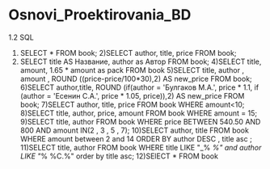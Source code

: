 # Osnovi_Proektirovania_BD
1.2 SQL
1) SELECT * FROM book;
2)SELECT author, title, price FROM book;
3) SELECT title AS Название, author as Автор 
FROM book;
4)SELECT title, amount, 
 1.65 * amount as pack 
 FROM book 
5)SELECT title, author , amount , 
 ROUND ((price-price/100*30),2) AS new_price 
FROM book; 
6)SELECT author,title, 
 ROUND (if(author = 'Булгаков М.А.', price * 1.1, 
if (author = 'Есенин С.А.', price * 1.05, price)),2) AS new_price 
FROM 
 book; 
7)SELECT author, title, price 
FROM book 
WHERE amount<10; 
8)SELECT title, author, price, amount 
FROM book 
WHERE amount = 15; 
9)SELECT title, author 
FROM book 
WHERE price BETWEEN 540.50 AND 800 AND amount IN(2 , 3 , 5 , 7); 
10)SELECT author, title 
FROM book 
WHERE amount between 2 and 14 
ORDER BY author DESC , title asc ; 
11)SELECT title, author 
FROM book 
WHERE title LIKE "_% _%" and author LIKE "_% %С.%" 
order by title asc; 
12)SElECT * 
FROM book 
 
